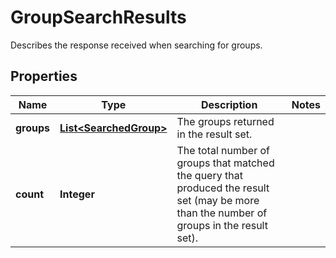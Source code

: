 

# GroupSearchResults

Describes the response received when searching for groups.

## Properties

Name | Type | Description | Notes
------------ | ------------- | ------------- | -------------
**groups** | [**List&lt;SearchedGroup&gt;**](SearchedGroup.md) | The groups returned in the result set. | 
**count** | **Integer** | The total number of groups that matched the query that produced the result set (may be  more than the number of groups in the result set). | 



